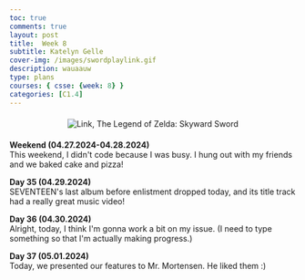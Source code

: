 ```yaml
---
toc: true
comments: true
layout: post
title:  Week 8
subtitle: Katelyn Gelle
cover-img: /images/swordplaylink.gif
description: wauaauw
type: plans
courses: { csse: {week: 8} }
categories: [C1.4]
---
```


<div style="text-align: center; margin-top: 20px; margin-bottom: 20px;">
  <img src="{{site.baseurl}}/images/anito/canyouhearmelink.gif" alt="Link, The Legend of Zelda: Skyward Sword" />
</div>  

**Weekend (04.27.2024-04.28.2024)**  
This weekend, I didn't code because I was busy. I hung out with my friends and we baked cake and pizza!  

**Day 35 (04.29.2024)**  
SEVENTEEN's last album before enlistment dropped today, and its title track had a really great music video!  

**Day 36 (04.30.2024)**  
Alright, today, I think I'm gonna work a bit on my issue. (I need to type something so that I'm actually making progress.)  

**Day 37 (05.01.2024)**  
Today, we presented our features to Mr. Mortensen. He liked them :)